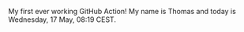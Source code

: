 My first ever working GitHub Action!
My name is Thomas and today is Wednesday, 17 May, 08:19 CEST. 
